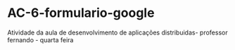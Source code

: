# AC-6-formulario-google
Atividade da aula de desenvolvimento de aplicações distribuidas- professor fernando - quarta feira 
